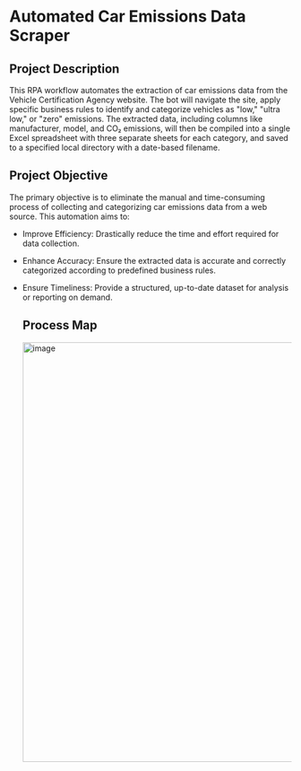 # Automated Car Emissions Data Scraper

## Project Description
This RPA workflow automates the extraction of car emissions data from the Vehicle Certification Agency website. The bot will navigate the site, apply specific business rules to identify and categorize vehicles as "low," "ultra low," or "zero" emissions. The extracted data, including columns like manufacturer, model, and CO₂ emissions, will then be compiled into a single Excel spreadsheet with three separate sheets for each category, and saved to a specified local directory with a date-based filename.

## Project Objective
The primary objective is to eliminate the manual and time-consuming process of collecting and categorizing car emissions data from a web source. This automation aims to:

- Improve Efficiency: Drastically reduce the time and effort required for data collection.

- Enhance Accuracy: Ensure the extracted data is accurate and correctly categorized according to predefined business rules.

- Ensure Timeliness: Provide a structured, up-to-date dataset for analysis or reporting on demand.

  ## Process Map
  <img width="1525" height="748" alt="image" src="https://github.com/user-attachments/assets/ef95ffd4-24b1-4438-873e-558e656ccf05" />
